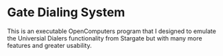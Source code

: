 # Gate Dialing System
 This is an executable OpenComputers program that I designed to emulate the Universial Dialers functionality from Stargate but with many more features and greater usability.
